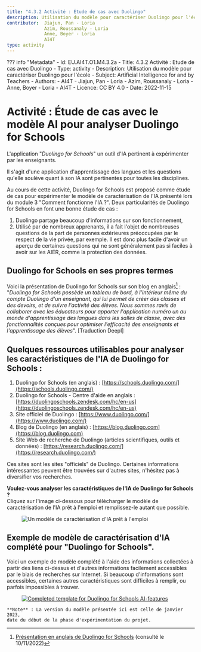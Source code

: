 ```yaml
---
title: "4.3.2 Activité : Etude de cas avec Duolingo"
description: Utilisation du modèle pour caractériser Duolingo pour l'école
contributor:  Jiajun, Pan - Loria
              Azim, Roussanaly - Loria
              Anne, Boyer - Loria
              AI4T
type: activity
---
```

??? info "Metadata"
    - Id: EU.AI4T.O1.M4.3.2a
    - Title: 4.3.2 Activité : Etude de cas avec Duolingo
    - Type: activity
    - Description: Utilisation du modèle pour caractériser Duolingo pour l'école
    - Subject: Artificial Intelligence for and by Teachers
    - Authors:
        - AI4T
        - Jiajun, Pan - Loria
        - Azim, Roussanaly - Loria
        - Anne, Boyer - Loria
        - AI4T
    - Licence: CC BY 4.0
    - Date: 2022-11-15


# Activité : Étude de cas avec le modèle AI pour analyser Duolingo for Schools

L'application "*Duolingo for Schools*" un outil d'IA pertinent à expérimenter par les enseignants.

Il s'agit d'une application d'apprentissage des langues et les questions qu'elle soulève quant à son IA sont pertinentes pour toutes les disciplines.

Au cours de cette activité, Duolingo for Schools est proposé comme étude de cas pour expérimenter le modèle de caractérisation de l'IA présenté lors du module 3 "Comment fonctionne l'IA ?". Deux particularités de Duolingo for Schools en font une bonne étude de cas :

1. Duolingo partage beaucoup d'informations sur son fonctionnement,
2. Utilisé par de nombreux apprenants, il a fait l'objet de nombreuses questions de la part de personnes extérieures préoccupées par le respect de la vie privée, par exemple. Il est donc plus facile d'avoir un aperçu de certaines questions qui ne sont généralement pas si faciles à avoir sur les AIER, comme la protection des données.

## Duolingo for Schools en ses propres termes

Voici la présentation de Duolingo for Schools sur son blog en anglais[^1] : "*Duolingo for Schools possède un tableau de bord, à l'intérieur même du compte Duolingo d'un enseignant, qui lui permet de créer des classes et des devoirs, et de suivre l'activité des élèves. Nous sommes ravis de collaborer avec les éducateurs pour apporter l'application numéro un au monde d'apprentissage des langues dans les salles de classe, avec des fonctionnalités conçues pour optimiser l'efficacité des enseignants et l'apprentissage des élèves*". [Traduction Deepl]

## Quelques ressources utilisables pour analyser les caractéristiques de l'IA de Duolingo for Schools :

1. Duolingo for Schools (en anglais) : [https://schools.duolingo.com/](https://schools.duolingo.com/)
2. Duolingo for Schools - Centre d'aide en anglais : [https://duolingoschools.zendesk.com/hc/en-us](https://duolingoschools.zendesk.com/hc/en-us)
3. Site officiel de Duolingo : [https://www.duolingo.com/](https://www.duolingo.com/)
4. Blog de Duolingo (en anglais) : [https://blog.duolingo.com](https://blog.duolingo.com)
5. Site Web de recherche de Duolingo (articles scientifiques, outils et données) : [https://research.duolingo.com/](https://research.duolingo.com/)

Ces sites sont les sites "officiels" de Duolingo. Certaines informations intéressantes peuvent être trouvées sur d'autres sites, n'hésitez pas à diversifier vos recherches.

**Voulez-vous analyser les caractéristiques de l'IA de Duolingo for Schools ?**  
Cliquez sur l'image ci-dessous pour télécharger le modèle de caractérisation de l'IA prêt à l'emploi et remplissez-le autant que possible.
<a href="Documents/AI4T-Template-Ready-to-use-fr.pdf" target="_blank"></a>
<figure>
  <img src="Images/Ready-To-Use-AI-Template-FR.jpg" alt="Un modèle de caractérisation d'IA prêt à l'emploi"/>
</figure>

## Exemple de modèle de caractérisation d'IA complété pour "Duolingo for Schools".

Voici un exemple de modèle complété à l'aide des informations collectées à partir des liens ci-dessus et d'autres informations facilement accessibles par le biais de recherches sur Internet.
Si beaucoup d'informations sont accessibles, certaines autres caractéristiques sont difficiles à remplir, ou parfois impossibles à trouver.

<a href="Documents/AI4T-Template-Case-study-Duolingo-FR.pdf" target="_blank">
<figure>
  <img src="Images/Template-Duolingo-for-School-FR.jpg" alt="Completed template for Duolingo for Schools AI-features"/>
</figure></a>

```
**Note** : La version du modèle présentée ici est celle de janvier 2023,
date du début de la phase d'expérimentation du projet.
```

[^1]: [Présentation en anglais de Duolingo for Schools](https://blog.duolingo.com/duolingo-for-schools/)
 (consulté le 10/11/2022)
